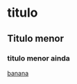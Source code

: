 # titulo


## Titulo menor


### titulo menor ainda


[banana](https://www.linkedin.com/in/yan-cesar/)
